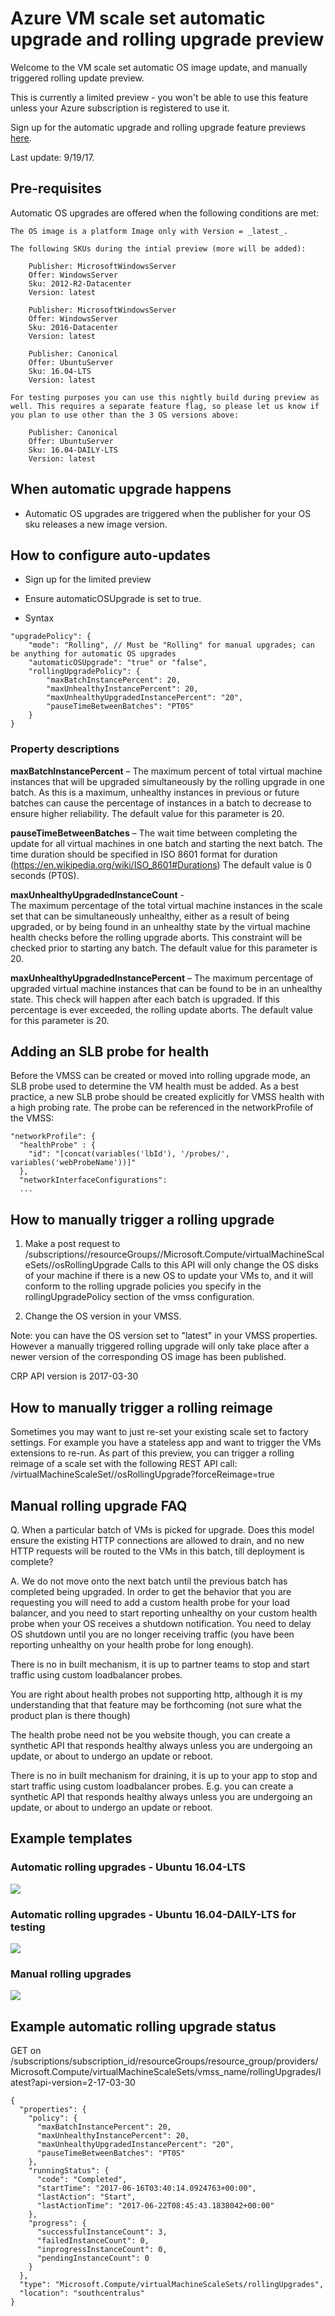 # Azure VM scale set automatic upgrade and rolling upgrade preview

Welcome to the VM scale set automatic OS image update, and manually triggered rolling update preview.

This is currently a limited preview - you won't be able to use this feature unless your Azure subscription is registered to use it.

Sign up for the automatic upgrade and rolling upgrade feature previews [here](https://forms.office.com/Pages/ResponsePage.aspx?id=v4j5cvGGr0GRqy180BHbRynq-GTEl8lLqDPOris8e0JUMU9BQllYT1c5SzlIRlA4UTI0V0FUMDU3MC4u).

Last update: 9/19/17.

## Pre-requisites
Automatic OS upgrades are offered when the following conditions are met:

	The OS image is a platform Image only with Version = _latest_.
    
    The following SKUs during the intial preview (more will be added):
	
		Publisher: MicrosoftWindowsServer
		Offer: WindowsServer
		Sku: 2012-R2-Datacenter
		Version: latest
		
		Publisher: MicrosoftWindowsServer
		Offer: WindowsServer
		Sku: 2016-Datacenter
		Version: latest

		Publisher: Canonical
		Offer: UbuntuServer
		Sku: 16.04-LTS
		Version: latest

	For testing purposes you can use this nightly build during preview as well. This requires a separate feature flag, so please let us know if you plan to use other than the 3 OS versions above:

		Publisher: Canonical
		Offer: UbuntuServer
		Sku: 16.04-DAILY-LTS
		Version: latest


## When automatic upgrade happens
- Automatic OS upgrades are triggered when the publisher for your OS sku releases a new image version.

## How to configure auto-updates

- Sign up for the limited preview 

- Ensure automaticOSUpgrade is set to true. 

- Syntax
```
"upgradePolicy": {
    "mode": "Rolling", // Must be "Rolling" for manual upgrades; can be anything for automatic OS upgrades
    "automaticOSUpgrade": "true" or "false",
	"rollingUpgradePolicy": {
		"maxBatchInstancePercent": 20,
		"maxUnhealthyInstancePercent": 20,
		"maxUnhealthyUpgradedInstancePercent": "20",
		"pauseTimeBetweenBatches": "PT0S"
	}
}
```
### Property descriptions
__maxBatchInstancePercent__ – 
The maximum percent of total virtual machine instances that will be upgraded simultaneously by the rolling upgrade in one batch. As this is a maximum, unhealthy instances in previous or future batches can cause the percentage of instances in a batch to decrease to ensure higher reliability.
The default value for this parameter is 20.

__pauseTimeBetweenBatches__ – 
The wait time between completing the update for all virtual machines in one batch and starting the next batch. 
The time duration should be specified in ISO 8601 format for duration (https://en.wikipedia.org/wiki/ISO_8601#Durations)
The default value is 0 seconds (PT0S).

__maxUnhealthyUpgradedInstanceCount__ -         
The maximum percentage of the total virtual machine instances in the scale set that can be simultaneously unhealthy, either as a result of being upgraded, or by being found in an unhealthy state by the virtual machine health checks before the rolling upgrade aborts. This constraint will be checked prior to starting any batch.
The default value for this parameter is 20.

__maxUnhealthyUpgradedInstancePercent__ – 
The maximum percentage of upgraded virtual machine instances that can be found to be in an unhealthy state. This check will happen after each batch is upgraded. If this percentage is ever exceeded, the rolling update aborts.
The default value for this parameter is 20.

## Adding an SLB probe for health
Before the VMSS can be created or moved into rolling upgrade mode, an SLB probe used to determine the VM health must be added. As a best practice, a new SLB probe should be created explicitly for VMSS health with a high probing rate. The probe can be referenced in the networkProfile of the VMSS:
```
"networkProfile": {
  "healthProbe" : {
    "id": "[concat(variables('lbId'), '/probes/', variables('webProbeName'))]"
  },
  "networkInterfaceConfigurations":
  ...
```

## How to manually trigger a rolling upgrade

1) Make a post request to /subscriptions/<subId>/resourceGroups/<rgName>/Microsoft.Compute/virtualMachineScaleSets/<vmssName>/osRollingUpgrade 
Calls to this API will only change the OS disks of your machine if there is a new OS to update your VMs to, and it will conform to the rolling upgrade policies you specify in the rollingUpgradePolicy section of the vmss configuration.

2) Change the OS version in your VMSS.

Note: you can have the OS version set to "latest" in your VMSS properties. However a manually triggered rolling upgrade will only take place after a newer version of the corresponding OS image has been published.

CRP API version is 2017-03-30

## How to manually trigger a rolling reimage
Sometimes you may want to just re-set your existing scale set to factory settings. For example you have a stateless app and want to trigger the VMs extensions to re-run. As part of this preview, you can trigger a rolling reimage of a scale set with the following REST API call: /virtualMachineScaleSet/<scaleSetName>/osRollingUpgrade?forceReimage=true

## Manual rolling upgrade FAQ

Q. When a particular batch of VMs is picked for upgrade. Does this model ensure the existing HTTP connections are allowed to drain, and no new HTTP requests will be routed to the VMs in this batch, till deployment is complete? 

A. We do not move onto the next batch until the previous batch has completed being upgraded. 
In order to get the behavior that you are requesting you will need to add a custom health probe for your load balancer, and you need to start reporting unhealthy on your custom health probe when your OS receives a shutdown notification. You need to delay OS shutdown until you are no longer receiving traffic (you have been reporting unhealthy on your health probe for long enough).

There is no in built mechanism, it is up to partner teams to stop and start traffic using custom loadbalancer probes.

You are right about health probes not supporting http, although it is my understanding that that feature may be forthcoming (not sure what the product plan is there though)

The health probe need not be you website though, you can create a synthetic API that responds healthy always unless you are undergoing an update, or about to undergo an update or reboot.

There is no in built mechanism for draining, it is up to your app to stop and start traffic using custom loadbalancer probes. E.g. you can create a synthetic API that responds healthy always unless you are undergoing an update, or about to undergo an update or reboot.


## Example templates

### Automatic rolling upgrades - Ubuntu 16.04-LTS
<a href="https://portal.azure.com/#create/Microsoft.Template/uri/https%3A%2F%2Fraw.githubusercontent.com%2FAzure%2Fvm-scale-sets%2Fmaster%2Fpreview%2Fupgrade%2Fautoupdate.json" target="_blank">
    <img src="http://azuredeploy.net/deploybutton.png"/>
</a>

### Automatic rolling upgrades - Ubuntu 16.04-DAILY-LTS for testing
<a href="https://portal.azure.com/#create/Microsoft.Template/uri/https%3A%2F%2Fraw.githubusercontent.com%2FAzure%2Fvm-scale-sets%2Fmaster%2Fpreview%2Fupgrade%2Fdailyupdate.json" target="_blank">
    <img src="http://azuredeploy.net/deploybutton.png"/>
</a>

### Manual rolling upgrades

<a href="https://portal.azure.com/#create/Microsoft.Template/uri/https%3A%2F%2Fraw.githubusercontent.com%2FAzure%2Fvm-scale-sets%2Fmaster%2Fpreview%2Fupgrade%2Fmanualupdate.json" target="_blank">
    <img src="http://azuredeploy.net/deploybutton.png"/>
</a>

## Example automatic rolling upgrade status

GET on /subscriptions/subscription_id/resourceGroups/resource_group/providers/Microsoft.Compute/virtualMachineScaleSets/vmss_name/rollingUpgrades/latest?api-version=2-17-03-30

```
{
  "properties": {
    "policy": {
      "maxBatchInstancePercent": 20,
      "maxUnhealthyInstancePercent": 20,
      "maxUnhealthyUpgradedInstancePercent": "20",
      "pauseTimeBetweenBatches": "PT0S"
    },
    "runningStatus": {
      "code": "Completed",
      "startTime": "2017-06-16T03:40:14.0924763+00:00",
      "lastAction": "Start",
      "lastActionTime": "2017-06-22T08:45:43.1838042+00:00"
    },
    "progress": {
      "successfulInstanceCount": 3,
      "failedInstanceCount": 0,
      "inprogressInstanceCount": 0,
      "pendingInstanceCount": 0
    }
  },
  "type": "Microsoft.Compute/virtualMachineScaleSets/rollingUpgrades",
  "location": "southcentralus"
}
```
